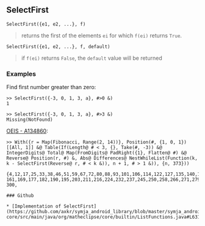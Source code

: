 ## SelectFirst

```
SelectFirst({e1, e2, ...}, f)
```

> returns the first of the elements `ei` for which `f(ei)` returns `True`.

```
SelectFirst({e1, e2, ...}, f, default)
```

> if `f(ei)` returns `False`, the `default` value will be returned


### Examples

Find first number greater than zero:

```
>> SelectFirst({-3, 0, 1, 3, a}, #>0 &)
1

>> SelectFirst({-3, 0, 1, 3, a}, #>3 &) 
Missing(NotFound)
```

[OEIS - A134860](https://oeis.org/A134860):

```
>> With({r = Map(Fibonacci, Range(2, 14))}, Position(#, {1, 0, 1})[[All, 1]] &@ Table(If(Length@ # < 3, {}, Take(#, -3)) &@ IntegerDigits@ Total@ Map(FromDigits@ PadRight({1}, Flatten@ #) &@ Reverse@ Position(r, #) &, Abs@ Differences@ NestWhileList(Function(k, k - SelectFirst(Reverse@ r, # < k &)), n + 1, # > 1 &)), {n, 373}))

{4,12,17,25,33,38,46,51,59,67,72,80,88,93,101,106,114,122,127,135,140,148,156,
161,169,177,182,190,195,203,211,216,224,232,237,245,250,258,266,271,279,284,292,
300,

### Github

* [Implementation of SelectFirst](https://github.com/axkr/symja_android_library/blob/master/symja_android_library/matheclipse-core/src/main/java/org/matheclipse/core/builtin/ListFunctions.java#L6316) 
